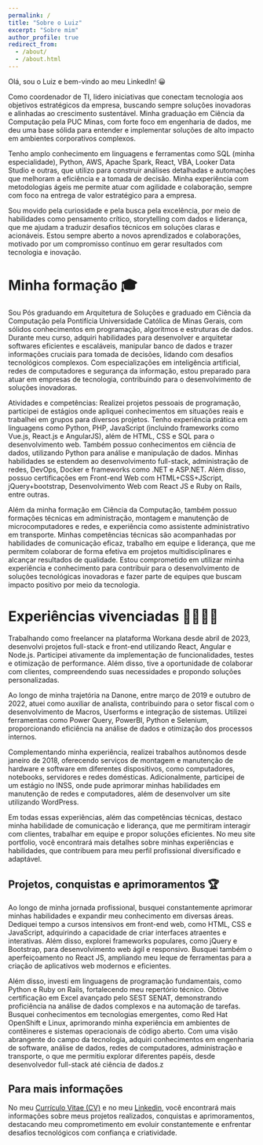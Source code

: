 ```yaml
---
permalink: /
title: "Sobre o Luiz"
excerpt: "Sobre mim"
author_profile: true
redirect_from: 
  - /about/
  - /about.html
---
```


Olá, sou o Luiz e bem-vindo ao meu LinkedIn! 😀

Como coordenador de TI, lidero iniciativas que conectam tecnologia aos objetivos estratégicos da empresa, buscando sempre soluções inovadoras e alinhadas ao crescimento sustentável. Minha graduação em Ciência da Computação pela PUC Minas, com forte foco em engenharia de dados, me deu uma base sólida para entender e implementar soluções de alto impacto em ambientes corporativos complexos.

Tenho amplo conhecimento em linguagens e ferramentas como SQL (minha especialidade), Python, AWS, Apache Spark, React, VBA, Looker Data Studio e outras, que utilizo para construir análises detalhadas e automações que melhoram a eficiência e a tomada de decisão. Minha experiência com metodologias ágeis me permite atuar com agilidade e colaboração, sempre com foco na entrega de valor estratégico para a empresa.

Sou movido pela curiosidade e pela busca pela excelência, por meio de habilidades como pensamento crítico, storytelling com dados e liderança, que me ajudam a traduzir desafios técnicos em soluções claras e acionáveis. Estou sempre aberto a novos aprendizados e colaborações, motivado por um compromisso contínuo em gerar resultados com tecnologia e inovação.


Minha formação 🎓
======

Sou Pós graduando em Arquitetura de Soluções e graduado em Ciência da Computação pela Pontifícia Universidade Católica de Minas Gerais, com sólidos conhecimentos em programação, algoritmos e estruturas de dados. Durante meu curso, adquiri habilidades para desenvolver e arquitetar softwares eficientes e escaláveis, manipular banco de dados e trazer informações cruciais para tomada de decisões, lidando com desafios tecnológicos complexos. Com especializações em inteligência artificial, redes de computadores e segurança da informação, estou preparado para atuar em empresas de tecnologia, contribuindo para o desenvolvimento de soluções inovadoras.

Atividades e competências: Realizei projetos pessoais de programação, participei de estágios onde apliquei conhecimentos em situações reais e trabalhei em grupos para diversos projetos. Tenho experiência prática em linguagens como Python, PHP, JavaScript (incluindo frameworks como Vue.js, React.js e AngularJS), além de HTML, CSS e SQL para o desenvolvimento web. Também possuo conhecimentos em ciência de dados, utilizando Python para análise e manipulação de dados. Minhas habilidades se estendem ao desenvolvimento full-stack, administração de redes, DevOps, Docker e frameworks como .NET e ASP.NET. Além disso, possuo certificações em Front-end Web com HTML+CSS+JScript, jQuery+bootstrap, Desenvolvimento Web com React JS e Ruby on Rails, entre outras.

Além da minha formação em Ciência da Computação, também possuo formações técnicas em administração, montagem e manutenção de microcomputadores e redes, e experiência como assistente administrativo em transporte. Minhas competências técnicas são acompanhadas por habilidades de comunicação eficaz, trabalho em equipe e liderança, que me permitem colaborar de forma efetiva em projetos multidisciplinares e alcançar resultados de qualidade. Estou comprometido em utilizar minha experiência e conhecimento para contribuir para o desenvolvimento de soluções tecnológicas inovadoras e fazer parte de equipes que buscam impacto positivo por meio da tecnologia.

Experiências vivenciadas 🫱🏽‍🫲🏽
======
Trabalhando como freelancer na plataforma Workana desde abril de 2023, desenvolvi projetos full-stack e front-end utilizando React, Angular e Node.js. Participei ativamente da implementação de funcionalidades, testes e otimização de performance. Além disso, tive a oportunidade de colaborar com clientes, compreendendo suas necessidades e propondo soluções personalizadas.

Ao longo de minha trajetória na Danone, entre março de 2019 e outubro de 2022, atuei como auxiliar de analista, contribuindo para o setor fiscal com o desenvolvimento de Macros, Userforms e integração de sistemas. Utilizei ferramentas como Power Query, PowerBI, Python e Selenium, proporcionando eficiência na análise de dados e otimização dos processos internos.

Complementando minha experiência, realizei trabalhos autônomos desde janeiro de 2018, oferecendo serviços de montagem e manutenção de hardware e software em diferentes dispositivos, como computadores, notebooks, servidores e redes domésticas. Adicionalmente, participei de um estágio no INSS, onde pude aprimorar minhas habilidades em manutenção de redes e computadores, além de desenvolver um site utilizando WordPress.

Em todas essas experiências, além das competências técnicas, destaco minha habilidade de comunicação e liderança, que me permitiram interagir com clientes, trabalhar em equipe e propor soluções eficientes. No meu site portfolio, você encontrará mais detalhes sobre minhas experiências e habilidades, que contribuem para meu perfil profissional diversificado e adaptável.

Projetos, conquistas e aprimoramentos 🏆
------
Ao longo de minha jornada profissional, busquei constantemente aprimorar minhas habilidades e expandir meu conhecimento em diversas áreas. Dediquei tempo a cursos intensivos em front-end web, como HTML, CSS e JavaScript, adquirindo a capacidade de criar interfaces atraentes e interativas. Além disso, explorei frameworks populares, como jQuery e Bootstrap, para desenvolvimento web ágil e responsivo. Busquei também o aperfeiçoamento no React JS, ampliando meu leque de ferramentas para a criação de aplicativos web modernos e eficientes.

Além disso, investi em linguagens de programação fundamentais, como Python e Ruby on Rails, fortalecendo meu repertório técnico. Obtive certificação em Excel avançado pelo SEST SENAT, demonstrando proficiência na análise de dados complexos e na automação de tarefas. Busquei conhecimentos em tecnologias emergentes, como Red Hat OpenShift e Linux, aprimorando minha experiência em ambientes de contêineres e sistemas operacionais de código aberto. Com uma visão abrangente do campo da tecnologia, adquiri conhecimentos em engenharia de software, análise de dados, redes de computadores, administração e transporte, o que me permitiu explorar diferentes papéis, desde desenvolvedor full-stack até ciência de dados.z

Para mais informações
------
No meu [Currículo Vitae (CV)](https://luizaao.github.io/cv) e no meu [Linkedin](https://www.linkedin.com/in/luiz-guilherme257/), você encontrará mais informações sobre meus projetos realizados, conquistas e aprimoramentos, destacando meu comprometimento em evoluir constantemente e enfrentar desafios tecnológicos com confiança e criatividade.
